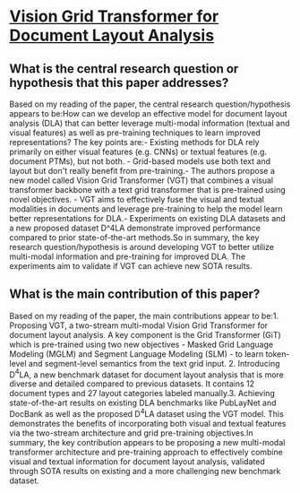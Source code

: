 # [Vision Grid Transformer for Document Layout Analysis](https://arxiv.org/abs/2308.14978)

## What is the central research question or hypothesis that this paper addresses?

Based on my reading of the paper, the central research question/hypothesis appears to be:How can we develop an effective model for document layout analysis (DLA) that can better leverage multi-modal information (textual and visual features) as well as pre-training techniques to learn improved representations? The key points are:- Existing methods for DLA rely primarily on either visual features (e.g. CNNs) or textual features (e.g. document PTMs), but not both. - Grid-based models use both text and layout but don't really benefit from pre-training.- The authors propose a new model called Vision Grid Transformer (VGT) that combines a visual transformer backbone with a text grid transformer that is pre-trained using novel objectives. - VGT aims to effectively fuse the visual and textual modalities in documents and leverage pre-training to help the model learn better representations for DLA.- Experiments on existing DLA datasets and a new proposed dataset D^4LA demonstrate improved performance compared to prior state-of-the-art methods.So in summary, the key research question/hypothesis is around developing VGT to better utilize multi-modal information and pre-training for improved DLA. The experiments aim to validate if VGT can achieve new SOTA results.


## What is the main contribution of this paper?

Based on my reading of the paper, the main contributions appear to be:1. Proposing VGT, a two-stream multi-modal Vision Grid Transformer for document layout analysis. A key component is the Grid Transformer (GiT) which is pre-trained using two new objectives - Masked Grid Language Modeling (MGLM) and Segment Language Modeling (SLM) - to learn token-level and segment-level semantics from the text grid input. 2. Introducing D$^4$LA, a new benchmark dataset for document layout analysis that is more diverse and detailed compared to previous datasets. It contains 12 document types and 27 layout categories labeled manually.3. Achieving state-of-the-art results on existing DLA benchmarks like PubLayNet and DocBank as well as the proposed D$^4$LA dataset using the VGT model. This demonstrates the benefits of incorporating both visual and textual features via the two-stream architecture and grid pre-training objectives.In summary, the key contribution appears to be proposing a new multi-modal transformer architecture and pre-training approach to effectively combine visual and textual information for document layout analysis, validated through SOTA results on existing and a more challenging new benchmark dataset.
